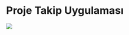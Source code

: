 # Proje Takip Uygulaması

<a href = "https://github.com/ozgun-kara/Proje-Takip-Uygulamasi" target = "_blank"> <img src = "https://s3.gifyu.com/images/adsadsad.gif" /> </a>
